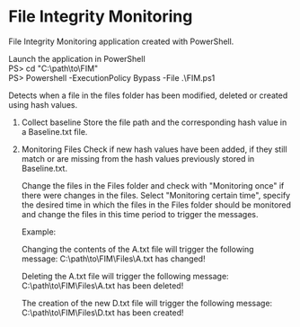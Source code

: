 # File Integrity Monitoring
File Integrity Monitoring application created with PowerShell.

Launch the application in PowerShell                     
PS> cd "C:\path\to\FIM"                               
PS> Powershell -ExecutionPolicy Bypass -File .\FIM.ps1


Detects when a file in the files folder has been modified, deleted or created using hash values.

1. Collect baseline
   Store the file path and the corresponding hash value in a Baseline.txt file.

2. Monitoring Files 
   Check if new hash values have been added, if they still match or are missing from the hash values previously stored in Baseline.txt.

   Change the files in the Files folder and check with "Monitoring once" if there were changes in the files.
   Select "Monitoring certain time", specify the desired time in which the files in the Files folder should be monitored and change the files in this time period to        trigger the messages.
   
  
   Example:
   
   Changing the contents of the A.txt file will trigger the following message:   C:\path\to\FIM\Files\A.txt has changed!
   
   Deleting the A.txt file will trigger the following message: C:\path\to\FIM\Files\A.txt has been deleted!
   
   The creation of the new D.txt file will trigger the following message: C:\path\to\FIM\Files\D.txt has been created!
